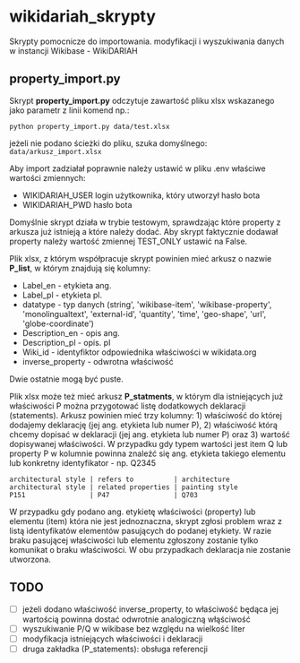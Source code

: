 # wikidariah_skrypty
Skrypty pomocnicze do importowania. modyfikacji i wyszukiwania danych w instancji Wikibase - WikiDARIAH 

## property_import.py

Skrypt **property_import.py** odczytuje zawartość pliku xlsx wskazanego jako parametr z linii komend np.:
```
python property_import.py data/test.xlsx
```
jeżeli nie podano ścieżki do pliku, szuka domyślnego: `data/arkusz_import.xlsx`

Aby import zadziałał poprawnie należy ustawić w pliku .env właściwe wartości zmiennych:
 - WIKIDARIAH_USER login użytkownika, który utworzył hasło bota
 - WIKIDARIAH_PWD hasło bota

Domyślnie skrypt działa w trybie testowym, sprawdzając które property z arkusza już istnieją
a które należy dodać. Aby skrypt faktycznie dodawał property należy wartość zmiennej TEST_ONLY ustawić na False.

Plik xlsx, z którym współpracuje skrypt powinien mieć arkusz o nazwie **P_list**, w którym 
znajdują się kolumny:

- Label_en - etykieta ang.
- Label_pl - etykieta pl.
- datatype - typ danych (string', 'wikibase-item', 'wikibase-property', 'monolingualtext', 'external-id', 'quantity', 'time', 'geo-shape', 'url', 'globe-coordinate')
- Description_en - opis ang.
- Description_pl - opis. pl
- Wiki_id - identyfiktor odpowiednika właściwości w wikidata.org
- inverse_property - odwrotna właściwość

Dwie ostatnie mogą być puste.

Plik xlsx może też mieć arkusz **P_statments**, w którym dla istniejących już właściwości P można przygotować listę dodatkowych deklaracji (statements).
Arkusz powinien mieć trzy kolumny: 1) właściwość do której dodajemy deklarację (jej ang. etykieta lub numer P), 2) właściwość którą chcemy dopisać w deklaracji (jej ang. etykieta lub numer P) oraz 3) wartość dopisywanej właściwości. W przypadku gdy typem wartości jest item Q lub property P w kolumnie powinna znaleźć się ang. etykieta takiego elementu lub konkretny identyfikator - np. Q2345 
```
architectural style | refers to          | architecture
architectural style | related properties | painting style
P151                | P47                | Q703
```

W przypadku gdy podano ang. etykietę właściwości (property) lub elementu (item) która nie jest jednoznaczna, skrypt zgłosi problem wraz z listą identyfikatów elementów pasujących do podanej etykiety. W razie braku pasującej właściwości lub elementu zgłoszony zostanie tylko komunikat o braku właściwości. W obu przypadkach deklaracja nie zostanie utworzona. 

## TODO

- [ ]  jeżeli dodano właściwość inverse_property, to właściwość będąca jej wartością powinna dostać odwrotnie analogiczną włąściwość
- [ ]  wyszukiwanie P/Q w wikibase bez względu na wielkość liter
- [ ]  modyfikacja istniejących właściwości i deklaracji
- [ ]  druga zakładka (P_statements): obsługa referencji